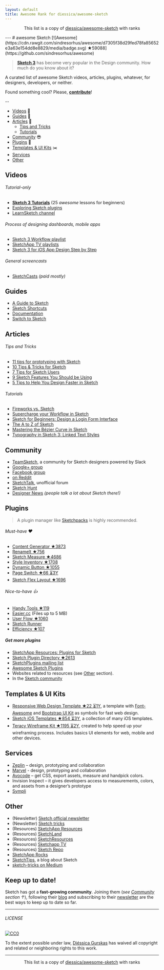 ```yaml
---
layout: default
title: Awesome Rank for diessica/awesome-sketch
---
```


<p align="center">
	This list is a copy of <a href="https://github.com/diessica/awesome-sketch">diessica/awesome-sketch</a> with ranks
</p>
---
# awesome Sketch [![Awesome](https://cdn.rawgit.com/sindresorhus/awesome/d7305f38d29fed78fa85652e3a63e154dd8e8829/media/badge.svg) ★59088](https://github.com/sindresorhus/awesome)

> [**Sketch 3**](http://bohemiancoding.com/sketch/) has become very popular in the Design community. How much do you know about it?

A curated list of awesome Sketch videos, articles, plugins, whatever, for designers, developers, or neither.

Found something cool? Please, **[contribute](https://github.com/diessica/awesome-sketch/blob/master/contributing.md)**!

--

* [Videos](#videos) :movie_camera:
* [Guides](#guides) :blue_book:
* [Articles](#articles) :newspaper:
  * [Tips and Tricks](#tips-and-tricks)
  * [Tutorials](#tutorials)
* [Community](#community) :sunglasses:
* [Plugins](#plugins) :electric_plug:
* [Templates & UI Kits](#templates--ui-kits) :scissors:
* [Services](#services)
* [Other](#other)

## Videos
###### Tutorial-only
- **[Sketch 3 Tutorials](https://www.youtube.com/playlist?list=PLLnpHn493BHE6UIsdKYlS5zu-ZYvx22CS)** (25 *awesome* lessons for beginners)
- [Exploring Sketch plugins](https://www.youtube.com/playlist?list=PLLnpHn493BHHUZe9bihv37Z6CyXBTyb-9)
- [LearnSketch channel](https://www.youtube.com/user/learnsketch/videos)

###### Process of designing dashboards, mobile apps
- [Sketch 3 Workflow playlist](https://www.youtube.com/playlist?list=PLdOb4Jg-Lxg-g4NyfQZkgkfwXJpMFwo5E)
- [SketchApp TV playlists](https://www.youtube.com/channel/UCSdp5logiFTM3SyLJrHabOQ/playlists)
- [Sketch 3 for iOS App Design Step by Step](https://www.youtube.com/watch?v=6SyFaRNVuUA)

###### General screencasts
- [SketchCasts](http://www.sketchcasts.net/) *(paid mostly)*

## Guides
- [A Guide to Sketch](https://readymag.com/u91593485/guidetosketch/)
- [Sketch Shortcuts](http://sketchshortcuts.com/)
- [Documentation](http://www.bohemiancoding.com/sketch/support/documentation/)
- [Switch to Sketch](https://www.switchtosketchapp.com/)

## Articles
###### Tips and Tricks
- [11 tips for prototyping with Sketch](http://blog.invisionapp.com/11-tips-for-prototyping-with-sketch/)
- [10 Tips & Tricks for Sketch](http://saloon.io/10-tips-tricks-for-sketch/)
- [7 Tips for Sketch Users](https://medium.com/design-idea/7-tips-for-sketch-users-e09c27c7ce08)
- [9 Sketch Features You Should be Using](http://webdesign.tutsplus.com/tutorials/9-sketch-features-you-should-be-using--webdesign-18016)
- [5 Tips to Help You Design Faster in Sketch](https://medium.com/product-labs/5-tips-to-help-you-design-faster-in-sketch-a9db54d10a72)

###### Tutorials
- [Fireworks vs. Sketch](http://unitid.nl/english/spot-the-difference-fireworks-and-sketch-3)
- [Supercharge your Workflow in Sketch](https://medium.com/@bazdeas/supercharge-your-workflow-in-sketch-ebc9e5274845)
- [Sketch for Beginners: Design a Login Form Interface](http://webdesign.tutsplus.com/tutorials/sketch-for-beginners-design-a-login-form-interface--cms-21534)
- [The A to Z of Sketch](http://webdesign.tutsplus.com/articles/the-a-to-z-of-sketch--cms-22030)
- [Mastering the Bézier Curve in Sketch](https://medium.com/sketch-app/mastering-the-bezier-curve-in-sketch-4da8fdf0dbbb)
- [Typography in Sketch 3: Linked Text Styles](https://medium.com/@ericajaclyn/typography-in-sketch-3-linked-text-styles-9946a32af688)

## Community
- [TeamSketch](http://teamsketch.io/), a community for Sketch designers powered by Slack
- [Google+ group](https://plus.google.com/communities/105292892811319179094)
- [Facebook group](https://www.facebook.com/groups/sketchformac/)
- [on Reddit](http://www.reddit.com/r/sketchapp)
- [SketchTalk](http://sketchtalk.io/), unofficial forum
- [Sketch Hunt](http://sketchhunt.com/)
- [Designer News](https://www.designernews.co/) *(people talk a lot about Sketch there!)*

## Plugins
> A plugin manager like [Sketchpacks](https://sketchpacks.com) is highly recommended.

###### Must-have :heart:
- [Content Generator ★3873](https://github.com/timuric/Content-generator-sketch-plugin)
- [RenameIt ★756](https://github.com/rodi01/RenameIt)
- [Sketch Measure ★4686](https://github.com/utom/sketch-measure)
- [Style Inventory ★1708](https://github.com/getflourish/Sketch-Style-Inventory)
- [Dynamic Button ★1055](https://github.com/ddwht/sketch-dynamic-button)
- [Page Switch ★66 ⏳3Y](https://github.com/mauehara/sketch-page-switch)
- [Sketch Flex Layout ★1696](https://github.com/hrescak/Sketch-Flex-Layout)

###### Nice-to-have :thumbsup:
- [Handy Tools ★119](https://github.com/webpatch/Handy-Tools)
- [Easier.cc](http://easier.cc/) (Files up to 5 MB)
- [User Flow ★1060](https://github.com/abynim/UserFlows)
- [Sketch Runner](http://sketchrunner.com)
- [Efficiency ★107](https://github.com/x-raizor/Efficiency)

##### Get more plugins
- [SketchApp Resources: Plugins for Sketch](http://www.sketchappsources.com/plugins.html)
- [Sketch Plugin Directory ★2613](https://github.com/sketchplugins/plugin-directory)
- [SketchPlugins mailing list](http://sketchplugins.com/)
- [Awesome Sketch Plugins](http://awesome-sket.ch/)
- Websites related to resources (see [Other](#other) section).
- In the [Sketch community](#community)

## Templates & UI Kits
- [Responsive Web Design Template ★22 ⏳1Y](https://github.com/luandro/sketch-responsive-design-template), a template with [Font-Awesome](https://fortawesome.github.io/Font-Awesome/) and [Bootstrap UI Kit](http://bootstrapuikit.com/) as symbols for fast web design.
- [Sketch iOS Templates ★854 ⏳3Y](https://github.com/nvk/sketch-ios), a collection of many iOS templates.
- [Teracy Wireframe Kit ★1195 ⏳2Y](https://github.com/teracyhq/wireframe), created to help speed up your wireframing process. Includes basics UI elements for web, mobile and other devices.

## Services
- [Zeplin](https://zeplin.io) – design, prototyping and collaboration
- [Marvel](https://marvelapp.com) - design, prototyping and collaboration
- [Avocode](https://avocode.com) – get CSS, export assets, measure and handpick colors.
- Invision Inspect – it gives developers access to measurements, colors, and assets from a designer’s prototype
- [Sympli](https://sympli.io)


## Other
- (Newsletter) [Sketch official newsletter](https://bohemian.curated.co/)
- (Newsletter) [Sketch tricks](http://sketchtricks.com/)
- (Resources) [SketchApp Resources](http://www.sketchappsources.com/)
- (Resources) [SketchLand](http://sketch.land)
- (Resources) [SketchResources](http://sketchresources.com/)
- (Resources) [Sketchapp TV](http://sketchapp.tv/)
- (Resources) [Sketch Repo](http://sketchrepo.com/)
- [SketchApp Rocks](http://sketchapp.rocks/)
- [SketchTips](http://www.sketchtips.info/), a blog about Sketch
- [sketch-tricks on Medium](https://medium.com/sketch-tricks)

## Keep up to date!
Sketch has got a **fast-growing community**. Joining them (*see [Community](#community) section ↑*), following their [blog](http://bohemiancoding.tumblr.com/) and subscribing to their [newsletter](https://bohemian.curated.co/) are the best ways to keep up to date so far.

---

###### LICENSE

[![CC0](http://mirrors.creativecommons.org/presskit/buttons/88x31/svg/cc-zero.svg)](http://creativecommons.org/publicdomain/zero/1.0/)

To the extent possible under law, [Diéssica Gurskas](http://diessi.ca) has waived all copyright and related or neighboring rights to this work.

---
<p align="center">
	This list is a copy of <a href="https://github.com/diessica/awesome-sketch">diessica/awesome-sketch</a> with ranks
</p>
